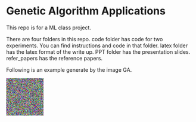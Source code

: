 # Genetic Algorithm Applications

This repo is for a ML class project.

There are four folders in this repo. code folder has code for two experiments. You can find instructions and code in that folder. latex folder has the latex format of the write up. PPT folder has the presentation slides. refer_papers has the reference papers.

Following is an example generate by the image GA.

![](code/image_ga/bulldogs/bulldog400ms.gif "Bulldogs")
